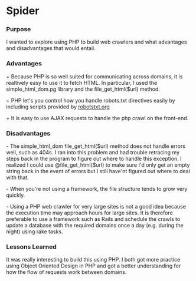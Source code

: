 <h1>Spider</h1>

<h3>Purpose</h3>
<p>I wanted to explore using PHP to build web crawlers and what advantages and disadvantages that would entail.</p>

<h3>Advantages</h3>
<p>+ Because PHP is so well suited for communicating across domains, it is realtively easy to use it to fetch HTML. In particular, I used the simple_html_dom.pg library and the file_get_html($url) method.</p>
<p>+ PHP let's you control how you handle robots.txt directives easily by including scripts provided by <a href="http://robotstxt.org" target="_blank">robotstxt.org</a></p>
<p>+ It is easy to use AJAX requests to handle the php crawl on the front-end.</p>

<h3>Disadvantages</h3>
<p>- The simple_html_dom file_get_html($url) method does not handle errors well, such as 404s. I ran into this problem and had trouble retracing my steps back in the program to figure out where to handle this exception. I realized I could use @file_get_html($url) to make sure I'd only get an empty string back in the event of errors but I still have'nt figured out where to deal with that.<p>
<p>- When you're not using a framework, the file structure tends to grow very quickly.</p>
<p>- Using a PHP web crawler for very large sites is not a good idea because the execution time may approach hours for large sites. It is therefore preferable to use a framework such as Rails and schedule the crawls to update a database with the required domains once a day (e.g. during the night) using rake tasks.</p>

<h3>Lessons Learned</h3>
<p>It was really interesting to build this using PHP. I both got more practice using Object Oriented Design in PHP and got a better understanding for how the flow of requests work between domains.</p>

